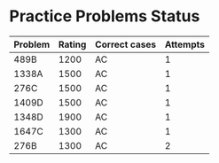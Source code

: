 # Practice Problems Status
Problem|Rating|Correct cases|Attempts
-|-|-|-
489B|1200|AC|1
1338A|1500|AC|1
276C|1500|AC|1
1409D|1500|AC|1
1348D|1900|AC|1
1647C|1300|AC|1
276B|1300|AC|2